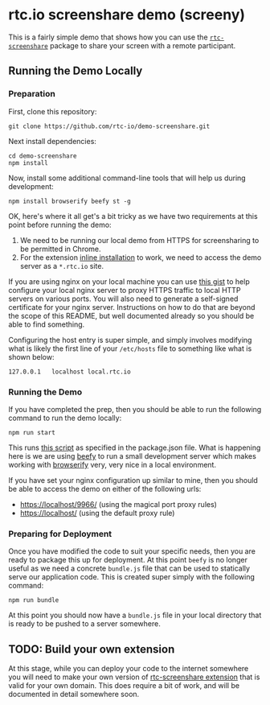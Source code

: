 # rtc.io screenshare demo (screeny)

This is a fairly simple demo that shows how you can use the [`rtc-screenshare`](https://github.com/rtc-io/rtc-screenshare) package to share your screen with a remote participant.

## Running the Demo Locally

### Preparation

First, clone this repository:

```
git clone https://github.com/rtc-io/demo-screenshare.git
```

Next install dependencies:

```
cd demo-screenshare
npm install
```

Now, install some additional command-line tools that will help us during development:

```
npm install browserify beefy st -g
```

OK, here's where it all get's a bit tricky as we have two requirements at this point before running the demo:

1. We need to be running our local demo from HTTPS for screensharing to be permitted in Chrome.
2. For the extension [inline installation](https://developer.chrome.com/webstore/inline_installation) to work, we need to access the demo server as a `*.rtc.io` site.

If you are using nginx on your local machine you can use [this gist](https://gist.github.com/DamonOehlman/dfe879ce2e282a86bc80) to help configure your local nginx server to proxy HTTPS traffic to local HTTP servers on various ports.  You will also need to generate a self-signed certificate for your nginx server.  Instructions on how to do that are beyond the scope of this README, but well documented already so you should be able to find something.

Configuring the host entry is super simple, and simply involves modifying what is likely the first line of your `/etc/hosts` file to something like what is shown below:

```
127.0.0.1	localhost local.rtc.io
```

### Running the Demo

If you have completed the prep, then you should be able to run the following command to run the demo locally:

```
npm run start
```

This runs [this script](https://github.com/rtc-io/demo-screenshare/blob/gh-pages/package.json#L8) as specified in the package.json file.  What is happening here is we are using [beefy](https://github.com/chrisdickinson/beefy) to run a small development server which makes working with [browserify](https://github.com/substack/node-browserify) very, very nice in a local environment.

If you have set your nginx configuration up similar to mine, then you should be able to access the demo on either of the following urls:

- <https://localhost/9966/> (using the magical port proxy rules)
- <https://localhost/> (using the default proxy rule)

### Preparing for Deployment

Once you have modified the code to suit your specific needs, then you are ready to package this up for deployment.  At this point `beefy` is no longer useful as we need a concrete `bundle.js` file that can be used to statically serve our application code.  This is created super simply with the following command:

```
npm run bundle
```

At this point you should now have a `bundle.js` file in your local directory that is ready to be pushed to a server somewhere.

## TODO: Build your own extension

At this stage, while you can deploy your code to the internet somewhere you will need to make your own version of [rtc-screenshare extension](https://github.com/rtc-io/rtc-screenshare/tree/master/extension/src) that is valid for your own domain.  This does require a bit of work, and will be documented in detail somewhere soon.

